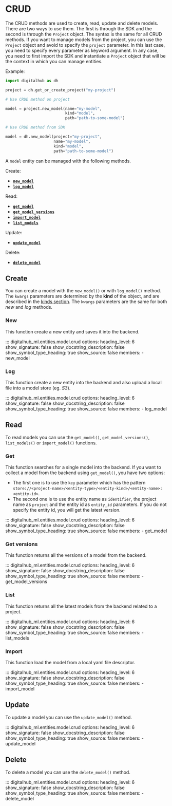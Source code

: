 # CRUD

The CRUD methods are used to create, read, update and delete models. There are two ways to use them.
The first is through the SDK and the second is through the `Project` object.
The syntax is the same for all CRUD methods. If you want to manage models from the project, you can use the `Project` object and avoid to specify the `project` parameter. In this last case, you need to specify every parameter as keyword argument.
In any case, you need to first import the SDK and instantiate a `Project` object that will be the context in which you can manage entities.

Example:

```python
import digitalhub as dh

project = dh.get_or_create_project("my-project")

# Use CRUD method on project

model = project.new_model(name="my-model",
                          kind="model",
                          path="path-to-some-model")

# Use CRUD method from SDK

model = dh.new_model(project="my-project",
                     name="my-model",
                     kind="model",
                     path="path-to-some-model")
```

A `model` entity can be managed with the following methods.

Create:

- [**`new_model`**](#new)
- [**`log_model`**](#log)

Read:

- [**`get_model`**](#get)
- [**`get_model_versions`**](#get-versions)
- [**`import_model`**](#import)
- [**`list_models`**](#list)

Update:

- [**`update_model`**](#update)

Delete:

- [**`delete_model`**](#delete)

## Create

You can create a model with the `new_model()` or with `log_model()` method.
The `kwargs` parameters are determined by the **kind** of the object, and are described in the [kinds section](kinds.md).
The `kwargs` parameters are the same for both *new* and *log* methods.

### New

This function create a new entity and saves it into the backend.

::: digitalhub_ml.entities.model.crud
    options:
        heading_level: 6
        show_signature: false
        show_docstring_description: false
        show_symbol_type_heading: true
        show_source: false
        members:
            - new_model

### Log

This function create a new entity into the backend and also upload a local file into a model store (eg. *S3*).

::: digitalhub_ml.entities.model.crud
    options:
        heading_level: 6
        show_signature: false
        show_docstring_description: false
        show_symbol_type_heading: true
        show_source: false
        members:
            - log_model

## Read

To read models you can use the `get_model()`, `get_model_versions()`, `list_models()` or `import_model()` functions.

### Get

This function searches for a single model into the backend.
If you want to collect a model from the backend using `get_model()`, you have two options:

- The first one is to use the `key` parameter which has the pattern `store://<project-name>/<entity-type>/<entity-kind>/<entity-name>:<entity-id>`.
- The second one is to use the entity name as `identifier`, the project name as `project` and the entity id as `entity_id` parameters. If you do not specify the entity id, you will get the latest version.

::: digitalhub_ml.entities.model.crud
    options:
        heading_level: 6
        show_signature: false
        show_docstring_description: false
        show_symbol_type_heading: true
        show_source: false
        members:
            - get_model

### Get versions

This function returns all the versions of a model from the backend.

::: digitalhub_ml.entities.model.crud
    options:
        heading_level: 6
        show_signature: false
        show_docstring_description: false
        show_symbol_type_heading: true
        show_source: false
        members:
            - get_model_versions

### List

This function returns all the latest models from the backend related to a project.

::: digitalhub_ml.entities.model.crud
    options:
        heading_level: 6
        show_signature: false
        show_docstring_description: false
        show_symbol_type_heading: true
        show_source: false
        members:
            - list_models

### Import

This function load the model from a local yaml file descriptor.

::: digitalhub_ml.entities.model.crud
    options:
        heading_level: 6
        show_signature: false
        show_docstring_description: false
        show_symbol_type_heading: true
        show_source: false
        members:
            - import_model

## Update

To update a model you can use the `update_model()` method.

::: digitalhub_ml.entities.model.crud
    options:
        heading_level: 6
        show_signature: false
        show_docstring_description: false
        show_symbol_type_heading: true
        show_source: false
        members:
            - update_model

## Delete

To delete a model you can use the `delete_model()` method.

::: digitalhub_ml.entities.model.crud
    options:
        heading_level: 6
        show_signature: false
        show_docstring_description: false
        show_symbol_type_heading: true
        show_source: false
        members:
            - delete_model
